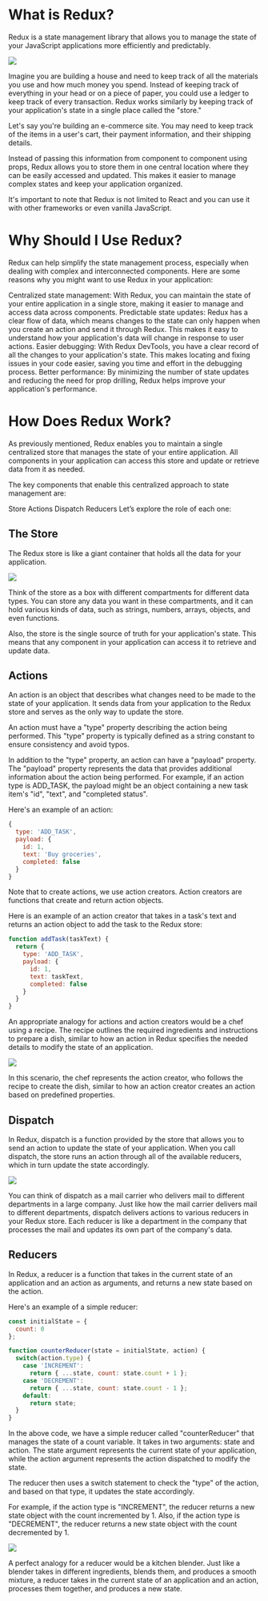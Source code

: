 # What is Redux?
Redux is a state management library that allows you to manage the state of your JavaScript applications more efficiently and predictably.

<img src="./public/image-165.png" />

Imagine you are building a house and need to keep track of all the materials you use and how much money you spend. Instead of keeping track of everything in your head or on a piece of paper, you could use a ledger to keep track of every transaction. Redux works similarly by keeping track of your application's state in a single place called the "store."

Let's say you're building an e-commerce site. You may need to keep track of the items in a user's cart, their payment information, and their shipping details.

Instead of passing this information from component to component using props, Redux allows you to store them in one central location where they can be easily accessed and updated. This makes it easier to manage complex states and keep your application organized.

It's important to note that Redux is not limited to React and you can use it with other frameworks or even vanilla JavaScript.

# Why Should I Use Redux?
Redux can help simplify the state management process, especially when dealing with complex and interconnected components. Here are some reasons why you might want to use Redux in your application:

Centralized state management: With Redux, you can maintain the state of your entire application in a single store, making it easier to manage and access data across components.
Predictable state updates: Redux has a clear flow of data, which means changes to the state can only happen when you create an action and send it through Redux. This makes it easy to understand how your application's data will change in response to user actions.
Easier debugging: With Redux DevTools, you have a clear record of all the changes to your application's state. This makes locating and fixing issues in your code easier, saving you time and effort in the debugging process.
Better performance: By minimizing the number of state updates and reducing the need for prop drilling, Redux helps improve your application's performance.

# How Does Redux Work?

As previously mentioned, Redux enables you to maintain a single centralized store that manages the state of your entire application. All components in your application can access this store and update or retrieve data from it as needed.

The key components that enable this centralized approach to state management are:

Store
Actions
Dispatch
Reducers
Let’s explore the role of each one:

## The Store
The Redux store is like a giant container that holds all the data for your application.

<img src="./public/image-167.png" />

Think of the store as a box with different compartments for different data types. You can store any data you want in these compartments, and it can hold various kinds of data, such as strings, numbers, arrays, objects, and even functions.

Also, the store is the single source of truth for your application's state. This means that any component in your application can access it to retrieve and update data.

## Actions

An action is an object that describes what changes need to be made to the state of your application. It sends data from your application to the Redux store and serves as the only way to update the store.

An action must have a "type" property describing the action being performed. This "type" property is typically defined as a string constant to ensure consistency and avoid typos.

In addition to the "type" property, an action can have a "payload" property. The "payload" property represents the data that provides additional information about the action being performed. For example, if an action type is ADD_TASK, the payload might be an object containing a new task item's "id", "text", and "completed status".

Here's an example of an action:
```js
{
  type: 'ADD_TASK',
  payload: {
    id: 1,
    text: 'Buy groceries',
    completed: false
  }
}
```

Note that to create actions, we use action creators. Action creators are functions that create and return action objects.

Here is an example of an action creator that takes in a task's text and returns an action object to add the task to the Redux store:

```js
function addTask(taskText) {
  return {
    type: 'ADD_TASK',
    payload: {
      id: 1,
      text: taskText,
      completed: false
    }
  }
}
```

An appropriate analogy for actions and action creators would be a chef using a recipe. The recipe outlines the required ingredients and instructions to prepare a dish, similar to how an action in Redux specifies the needed details to modify the state of an application.

<img src="./public/image-171.png" />

In this scenario, the chef represents the action creator, who follows the recipe to create the dish, similar to how an action creator creates an action based on predefined properties.

## Dispatch
In Redux, dispatch is a function provided by the store that allows you to send an action to update the state of your application. When you call dispatch, the store runs an action through all of the available reducers, which in turn update the state accordingly.

<img src="./public/image-185.png" />

You can think of dispatch as a mail carrier who delivers mail to different departments in a large company. Just like how the mail carrier delivers mail to different departments, dispatch delivers actions to various reducers in your Redux store. Each reducer is like a department in the company that processes the mail and updates its own part of the company's data.

## Reducers
In Redux, a reducer is a function that takes in the current state of an application and an action as arguments, and returns a new state based on the action.

Here's an example of a simple reducer:

```js
const initialState = {
  count: 0
};

function counterReducer(state = initialState, action) {
  switch(action.type) {
    case 'INCREMENT':
      return { ...state, count: state.count + 1 };
    case 'DECREMENT':
      return { ...state, count: state.count - 1 };
    default:
      return state;
  }
}
```

In the above code, we have a simple reducer called "counterReducer" that manages the state of a count variable. It takes in two arguments: state and action. The state argument represents the current state of your application, while the action argument represents the action dispatched to modify the state.

The reducer then uses a switch statement to check the "type" of the action, and based on that type, it updates the state accordingly.

For example, if the action type is "INCREMENT", the reducer returns a new state object with the count incremented by 1. Also, if the action type is "DECREMENT", the reducer returns a new state object with the count decremented by 1.

<img src="./public/image-172.png" />

A perfect analogy for a reducer would be a kitchen blender. Just like a blender takes in different ingredients, blends them, and produces a smooth mixture, a reducer takes in the current state of an application and an action, processes them together, and produces a new state.